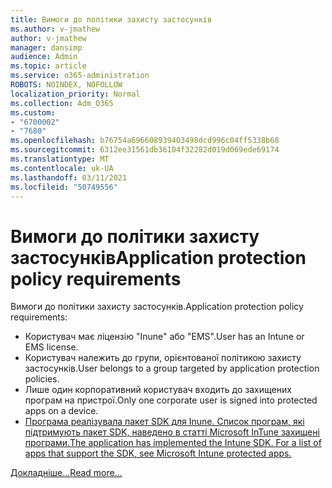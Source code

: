 ```yaml
---
title: Вимоги до політики захисту застосунків
ms.author: v-jmathew
author: v-jmathew
manager: dansimp
audience: Admin
ms.topic: article
ms.service: o365-administration
ROBOTS: NOINDEX, NOFOLLOW
localization_priority: Normal
ms.collection: Adm_O365
ms.custom:
- "6700002"
- "7680"
ms.openlocfilehash: b76754a696608939403498dcd996c04ff5338b68
ms.sourcegitcommit: 6312ee31561db36104f32282d019d069ede69174
ms.translationtype: MT
ms.contentlocale: uk-UA
ms.lasthandoff: 03/11/2021
ms.locfileid: "50749556"
---
```

# <a name="application-protection-policy-requirements"></a><span data-ttu-id="3efb6-102">Вимоги до політики захисту застосунків</span><span class="sxs-lookup"><span data-stu-id="3efb6-102">Application protection policy requirements</span></span>

<span data-ttu-id="3efb6-103">Вимоги до політики захисту застосунків.</span><span class="sxs-lookup"><span data-stu-id="3efb6-103">Application protection policy requirements:</span></span>

- <span data-ttu-id="3efb6-104">Користувач має ліцензію "Inune" або "EMS".</span><span class="sxs-lookup"><span data-stu-id="3efb6-104">User has an Intune or EMS license.</span></span>
- <span data-ttu-id="3efb6-105">Користувач належить до групи, орієнтованої політикою захисту застосунків.</span><span class="sxs-lookup"><span data-stu-id="3efb6-105">User belongs to a group targeted by application protection policies.</span></span>
- <span data-ttu-id="3efb6-106">Лише один корпоративний користувач входить до захищених програм на пристрої.</span><span class="sxs-lookup"><span data-stu-id="3efb6-106">Only one corporate user is signed into protected apps on a device.</span></span>
- [<span data-ttu-id="3efb6-107">Програма реалізувала пакет SDK для Inune. Список програм, які підтримують пакет SDK, наведено в статті Microsoft InTune захищені програми.</span><span class="sxs-lookup"><span data-stu-id="3efb6-107">The application has implemented the Intune SDK. For a list of apps that support the SDK, see Microsoft Intune protected apps.</span></span>](https://docs.microsoft.com/mem/intune/apps/apps-supported-intune-apps)

[<span data-ttu-id="3efb6-108">Докладніше...</span><span class="sxs-lookup"><span data-stu-id="3efb6-108">Read more...</span></span>](https://docs.microsoft.com/mem/intune/apps/app-protection-policy)
